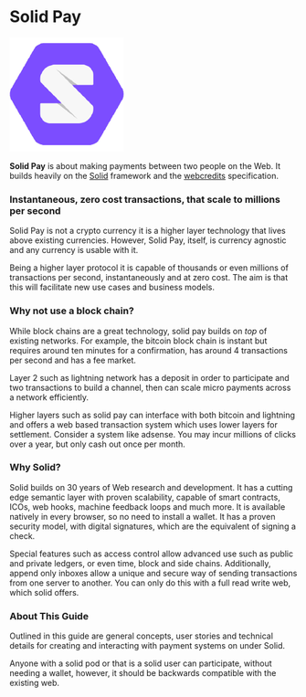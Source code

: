 # Solid Pay

![Solid Pay!](.gitbook/assets/solidlogo.png)

**Solid Pay** is about making payments between two people on the Web.  It builds heavily on the [Solid](https://github.com/solid/solid) framework and the [webcredits](https://webcredits.github.io/spec/) specification.

### Instantaneous, zero cost transactions, that scale to millions per second

Solid Pay is not a crypto currency it is a higher layer technology that lives above existing currencies.  However, Solid Pay, itself, is currency agnostic and any currency is usable with it.  

Being a higher layer protocol it is capable of thousands or even millions of transactions per second, instantaneously and at zero cost.  The aim is that this will facilitate new use cases and business models.

### Why not use a block chain?

While block chains are a great technology, solid pay builds on _top_ of existing networks.  For example, the bitcoin block chain is instant but requires around ten minutes for a confirmation, has around 4 transactions per second and has a fee market.  

Layer 2 such as lightning network has a deposit in order to participate and two transactions to build a channel, then can scale micro payments across a network efficiently.  

Higher layers such as solid pay can interface with both bitcoin and lightning and offers a web based transaction system which uses lower layers for settlement.  Consider a system like adsense.  You may incur millions of clicks over a year, but only cash out once per month.

### Why Solid?

Solid builds on 30 years of Web research and development.  It has a cutting edge semantic layer with proven scalability, capable of smart contracts, ICOs, web hooks, machine feedback loops and much more.  It is available natively in every browser, so no need to install a wallet.  It has a proven security model, with digital signatures, which are the equivalent of signing a check.  

Special features such as access control allow advanced use such as public and private ledgers, or even time, block and side chains.  Additionally, append only inboxes allow a unique and secure way of sending transactions from one server to another.  You can only do this with a full read write web, which solid offers.

### About This Guide

Outlined in this guide are general concepts, user stories and technical details for creating and interacting with payment systems on under Solid. 

Anyone with a solid pod or that is a solid user can participate, without needing a wallet, however, it should be backwards compatible with the existing web.

